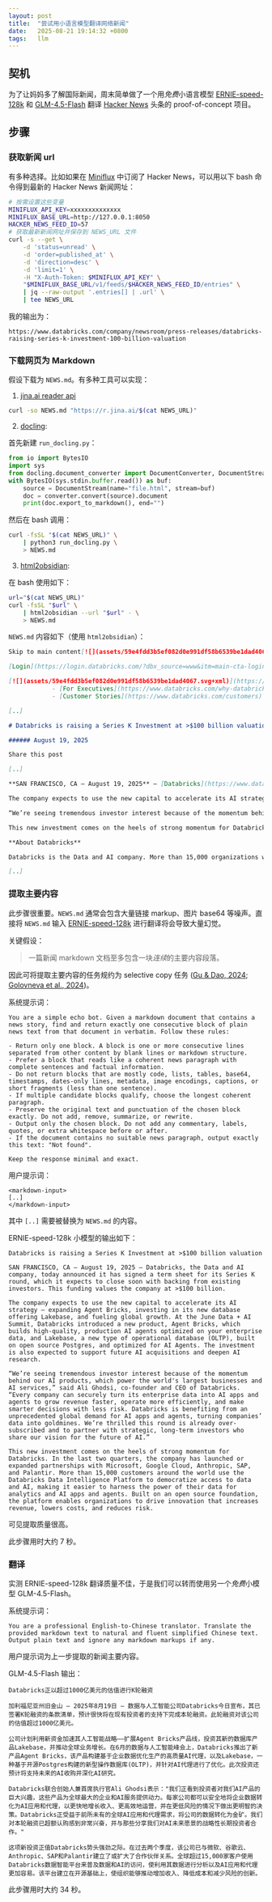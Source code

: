 ```yaml
---
layout: post
title:  "尝试用小语言模型翻译网络新闻"
date:   2025-08-21 19:14:32 +0800
tags:   llm
---
```


## 契机

为了让妈妈多了解国际新闻，周末简单做了一个用*免费*小语言模型 [ERNIE-speed-128k][ernie128k] 和 [GLM-4.5-Flash][glm45] 翻译 [Hacker News][hn] 头条的 proof-of-concept 项目。

[ernie128k]: https://ai.baidu.com/ai-doc/WENXINWORKSHOP/Qm9cw2s7m
[glm45]: https://bigmodel.cn/pricing
[hn]: https://news.ycombinator.com/

## 步骤

### 获取新闻 url

有多种选择。比如如果在 [Miniflux][miniflux-post] 中订阅了 Hacker News，可以用以下 bash 命令得到最新的 Hacker News 新闻网址：

```bash
# 按需设置这些变量
MINIFLUX_API_KEY=xxxxxxxxxxxxxx
MINIFLUX_BASE_URL=http://127.0.0.1:8050
HACKER_NEWS_FEED_ID=57
# 获取最新新闻网址并保存到 NEWS_URL 文件
curl -s --get \
    -d 'status=unread' \
    -d 'order=published_at' \
    -d 'direction=desc' \
    -d 'limit=1' \
    -H "X-Auth-Token: $MINIFLUX_API_KEY" \
    "$MINIFLUX_BASE_URL/v1/feeds/$HACKER_NEWS_FEED_ID/entries" \
    | jq --raw-output '.entries[] | .url' \
    | tee NEWS_URL
```

我的输出为：

```
https://www.databricks.com/company/newsroom/press-releases/databricks-raising-series-k-investment-100-billion-valuation
```

[miniflux-post]: https://kkew3.github.io/2024/12/31/miniflux-on-mac.html

### 下载网页为 Markdown

假设下载为 `NEWS.md`。有多种工具可以实现：

1. [jina.ai reader api][jina-reader]

```bash
curl -so NEWS.md "https://r.jina.ai/$(cat NEWS_URL)"
```

2. [docling][docling]:

首先新建 `run_docling.py`：

```python
from io import BytesIO
import sys
from docling.document_converter import DocumentConverter, DocumentStream
with BytesIO(sys.stdin.buffer.read()) as buf:
    source = DocumentStream(name="file.html", stream=buf)
    doc = converter.convert(source).document
    print(doc.export_to_markdown(), end="")
```

然后在 bash 调用：

```bash
curl -fsSL "$(cat NEWS_URL)" \
    | python3 run_docling.py \
    > NEWS.md
```

3. [html2obsidian][html2obsidian]:

在 bash 使用如下：

```bash
url="$(cat NEWS_URL)"
curl -fsSL "$url" \
    | html2obsidian --url "$url" - \
    > NEWS.md
```

`NEWS.md` 内容如下（使用 `html2obsidian`）：

```markdown
Skip to main content[![](assets/59e4fdd3b5ef082d0e991df58b6539be1dad4067.svg+xml)](https://www.databricks.com/)

[Login](https://login.databricks.com/?dbx_source=www&itm=main-cta-login&l=en-EN)

[![](assets/59e4fdd3b5ef082d0e991df58b6539be1dad4067.svg+xml)](https://www.databricks.com/)-     -         - Discover
            - [For Executives](https://www.databricks.com/why-databricks/executives)            - [For Startups](https://www.databricks.com/product/startups)            - [Lakehouse Architecture](https://www.databricks.com/product/data-lakehouse)            - [Mosaic Research](https://www.databricks.com/research/mosaic)        - Customers
            - [Customer Stories](https://www.databricks.com/customers)        - Partners

[..]

# Databricks is raising a Series K Investment at >$100 billion valuation

###### August 19, 2025

Share this post

[..]

**SAN FRANCISCO, CA — August 19, 2025** — [Databricks](https://www.databricks.com/), the Data and AI company, today announced it has signed a term sheet for its Series K round, which it expects to close soon with backing from existing investors. This funding values the company at >$100 billion.

The company expects to use the new capital to accelerate its AI strategy — expanding Agent Bricks, investing in its new database offering Lakebase, and fueling global growth. At the June Data + AI Summit, Databricks introduced a new product, Agent Bricks, which builds high-quality, production AI agents optimized on your enterprise data, and Lakebase, a new type of operational database (OLTP), built on open source Postgres, and optimized for AI Agents. The investment is also expected to support future AI acquisitions and deepen AI research.

“We’re seeing tremendous investor interest because of the momentum behind our AI products, which power the world's largest businesses and AI services,” said Ali Ghodsi, co-founder and CEO of Databricks. “Every company can securely turn its enterprise data into AI apps and agents to grow revenue faster, operate more efficiently, and make smarter decisions with less risk. Databricks is benefiting from an unprecedented global demand for AI apps and agents, turning companies’ data into goldmines. We’re thrilled this round is already over-subscribed and to partner with strategic, long-term investors who share our vision for the future of AI.”

This new investment comes on the heels of strong momentum for Databricks. In the last two quarters, the company has launched or expanded partnerships with Microsoft, Google Cloud, Anthropic, SAP, and Palantir. More than 15,000 customers around the world use the [Databricks Data Intelligence Platform](https://www.databricks.com/product/data-intelligence-platform) to democratize access to data and AI, making it easier to harness the power of their data for analytics and AI apps and agents. Built on an open source foundation, the platform enables organizations to drive innovation that increases revenue, lowers costs, and reduces risk. 

**About Databricks**

Databricks is the Data and AI company. More than 15,000 organizations worldwide — including Block, Comcast, Condé Nast, Rivian, Shell and over 60% of the Fortune 500 — rely on the Databricks Data Intelligence Platform to take control of their data and put it to work with AI. Databricks is headquartered in San Francisco, with offices around the globe and was founded by the original creators of Lakehouse, Apache Spark™, Delta Lake, MLflow, and Unity Catalog. To learn more, follow Databricks on [X](https://twitter.com/databricks), [LinkedIn](https://www.linkedin.com/company/databricks) and [Facebook](https://www.facebook.com/databricksinc).

[..]
```

[jina-reader]: https://jina.ai/reader/
[docling]: https://github.com/docling-project/docling
[html2obsidian]: https://github.com/kkew3/html2obsidian

### 提取主要内容

此步骤很重要。`NEWS.md` 通常会包含大量链接 markup、图片 base64 等噪声。直接将 `NEWS.md` 输入 [ERNIE-speed-128k][ernie128k] 进行翻译将会导致大量幻觉。

关键假设：

> 一篇新闻 markdown 文档至多包含一块*连续*的主要内容段落。

因此可将提取主要内容的任务规约为 selective copy 任务 ([Gu & Dao, 2024][mamba]; [Golovneva et al., 2024][cope])。

系统提示词：

```
You are a simple echo bot. Given a markdown document that contains a news story, find and return exactly one consecutive block of plain news text from that document in verbatim. Follow these rules:

- Return only one block. A block is one or more consecutive lines separated from other content by blank lines or markdown structure.
- Prefer a block that reads like a coherent news paragraph with complete sentences and factual information.
- Do not return blocks that are mostly code, lists, tables, base64, timestamps, dates-only lines, metadata, image encodings, captions, or short fragments (less than one sentence).
- If multiple candidate blocks qualify, choose the longest coherent paragraph.
- Preserve the original text and punctuation of the chosen block exactly. Do not add, remove, summarize, or rewrite.
- Output only the chosen block. Do not add any commentary, labels, quotes, or extra whitespace before or after.
- If the document contains no suitable news paragraph, output exactly this text: "Not found".

Keep the response minimal and exact.
```

用户提示词：

```
<markdown-input>
[..]
</markdown-input>
```

其中 `[..]` 需要被替换为 `NEWS.md` 的内容。

ERNIE-speed-128k 小模型的输出如下：

```
Databricks is raising a Series K Investment at >$100 billion valuation

SAN FRANCISCO, CA — August 19, 2025 — Databricks, the Data and AI company, today announced it has signed a term sheet for its Series K round, which it expects to close soon with backing from existing investors. This funding values the company at >$100 billion.

The company expects to use the new capital to accelerate its AI strategy — expanding Agent Bricks, investing in its new database offering Lakebase, and fueling global growth. At the June Data + AI Summit, Databricks introduced a new product, Agent Bricks, which builds high-quality, production AI agents optimized on your enterprise data, and Lakebase, a new type of operational database (OLTP), built on open source Postgres, and optimized for AI Agents. The investment is also expected to support future AI acquisitions and deepen AI research.

“We’re seeing tremendous investor interest because of the momentum behind our AI products, which power the world's largest businesses and AI services,” said Ali Ghodsi, co-founder and CEO of Databricks. “Every company can securely turn its enterprise data into AI apps and agents to grow revenue faster, operate more efficiently, and make smarter decisions with less risk. Databricks is benefiting from an unprecedented global demand for AI apps and agents, turning companies’ data into goldmines. We’re thrilled this round is already over-subscribed and to partner with strategic, long-term investors who share our vision for the future of AI.”

This new investment comes on the heels of strong momentum for Databricks. In the last two quarters, the company has launched or expanded partnerships with Microsoft, Google Cloud, Anthropic, SAP, and Palantir. More than 15,000 customers around the world use the Databricks Data Intelligence Platform to democratize access to data and AI, making it easier to harness the power of their data for analytics and AI apps and agents. Built on an open source foundation, the platform enables organizations to drive innovation that increases revenue, lowers costs, and reduces risk.
```

可见提取质量很高。

此步骤用时大约 7 秒。

[mamba]: https://arxiv.org/pdf/2312.00752
[cope]: https://arxiv.org/pdf/2405.18719

### 翻译

实测 ERNIE-speed-128k 翻译质量不佳，于是我们可以转而使用另一个*免费*小模型 GLM-4.5-Flash。

系统提示词：

```
You are a professional English-to-Chinese translator. Translate the provided markdown text to natural and fluent simplified Chinese text. Output plain text and ignore any markdown markups if any.
```

用户提示词为上一步提取的新闻主要内容。

GLM-4.5-Flash 输出：

```
Databricks正以超过1000亿美元的估值进行K轮融资

加利福尼亚州旧金山 — 2025年8月19日 — 数据与人工智能公司Databricks今日宣布，其已签署K轮融资的条款清单，预计很快将在现有投资者的支持下完成本轮融资。此轮融资对该公司的估值超过1000亿美元。

公司计划利用新资金加速其人工智能战略——扩展Agent Bricks产品线，投资其新的数据库产品Lakebase，并推动全球业务增长。在6月的数据与人工智能峰会上，Databricks推出了新产品Agent Bricks，该产品构建基于企业数据优化生产的高质量AI代理，以及Lakebase，一种基于开源Postgres构建的新型操作数据库(OLTP)，并针对AI代理进行了优化。此次投资还预计将支持未来的AI收购并深化AI研究。

Databricks联合创始人兼首席执行官Ali Ghodsi表示："我们正看到投资者对我们AI产品的巨大兴趣，这些产品为全球最大的企业和AI服务提供动力。每家公司都可以安全地将企业数据转化为AI应用和代理，以更快地增长收入、更高效地运营，并在更低风险的情况下做出更明智的决策。Databricks正受益于前所未有的全球AI应用和代理需求，将公司的数据转化为金矿。我们对本轮融资已超额认购感到非常兴奋，并与那些分享我们对AI未来愿景的战略性长期投资者合作。"

这项新投资正值Databricks势头强劲之际。在过去两个季度，该公司已与微软、谷歌云、Anthropic、SAP和Palantir建立了或扩大了合作伙伴关系。全球超过15,000家客户使用Databricks数据智能平台来普及数据和AI的访问，使利用其数据进行分析以及AI应用和代理更加容易。该平台建立在开源基础上，使组织能够推动增加收入、降低成本和减少风险的创新。
```

此步骤用时大约 34 秒。
